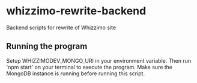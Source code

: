 # whizzimo-rewrite-backend

Backend scripts for rewrite of Whizzimo site

## Running the program

Setup WHIZZIMODEV_MONGO_URI in your environment variable. Then run 'npm start' on your terminal to execute the program. Make sure the MongoDB instance is running before running this script.
